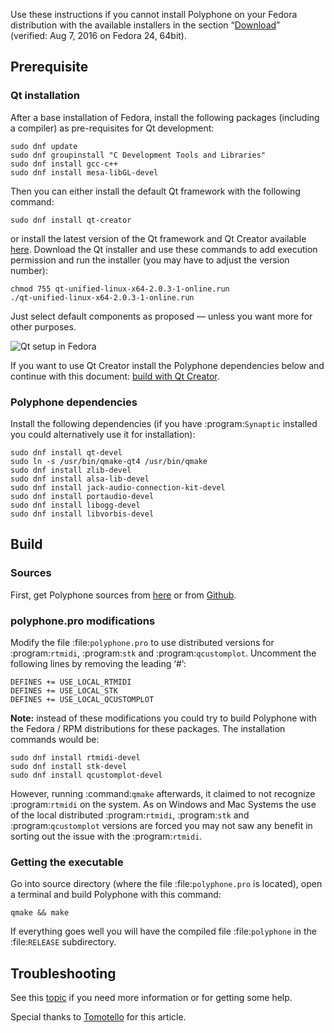 Use these instructions if you cannot install Polyphone on your Fedora distribution with the available installers in the section “[Download](download)” (verified:&nbsp;Aug 7, 2016 on Fedora 24, 64bit).


## Prerequisite


### Qt installation

After a base installation of Fedora, install the following packages (including a compiler) as pre-requisites for Qt development:

```
sudo dnf update
sudo dnf groupinstall "C Development Tools and Libraries"
sudo dnf install gcc-c++
sudo dnf install mesa-libGL-devel
```

Then you can either install the default Qt framework with the following command:

```
sudo dnf install qt-creator
```

or install the latest version of the Qt framework and Qt Creator available <a href="https://www.qt.io/download-open-source/" target="_blank">here</a>.
Download the Qt installer and use these commands to add execution permission and run the installer (you may have to adjust the version number):

```
chmod 755 qt-unified-linux-x64-2.0.3-1-online.run
./qt-unified-linux-x64-2.0.3-1-online.run
```

Just select default components as proposed — unless you want more for other purposes.


![Qt setup in Fedora](images/qt-setup-fedora.png "Qt setup in Fedora")
   

If you want to use Qt Creator install the Polyphone dependencies below and continue with this document: [build with Qt Creator](development/using-qt-creator-to-build-polyphone.md).


### Polyphone dependencies

Install the following dependencies (if you have :program:`Synaptic` installed you could alternatively use it for installation):

```
sudo dnf install qt-devel
sudo ln -s /usr/bin/qmake-qt4 /usr/bin/qmake
sudo dnf install zlib-devel
sudo dnf install alsa-lib-devel
sudo dnf install jack-audio-connection-kit-devel
sudo dnf install portaudio-devel
sudo dnf install libogg-devel
sudo dnf install libvorbis-devel
```


## Build


### Sources


First, get Polyphone sources from <a href="download" target="_blank">here</a> or from <a href="https://github.com/davy7125/polyphone" target="_blank">Github</a>.


### polyphone.pro modifications


Modify the file :file:`polyphone.pro` to use distributed versions for :program:`rtmidi`, :program:`stk` and :program:`qcustomplot`.
Uncomment the following lines by removing the leading ‘#’:

```
DEFINES += USE_LOCAL_RTMIDI
DEFINES += USE_LOCAL_STK
DEFINES += USE_LOCAL_QCUSTOMPLOT
```

**Note:** instead of these modifications you could try to build Polyphone with the Fedora / RPM distributions for these packages. The installation commands would be:

```
sudo dnf install rtmidi-devel
sudo dnf install stk-devel
sudo dnf install qcustomplot-devel
```

However, running :command:`qmake` afterwards, it claimed to not recognize :program:`rtmidi` on the system.
As on Windows and Mac Systems the use of the local distributed :program:`rtmidi`, :program:`stk` and :program:`qcustomplot` versions are forced you may not saw any benefit in sorting out the issue with the :program:`rtmidi`.


### Getting the executable


Go into source directory (where the file :file:`polyphone.pro` is located), open a terminal and build Polyphone with this command:

```
qmake && make
```

If everything goes well you will have the compiled file :file:`polyphone` in the :file:`RELEASE` subdirectory.


## Troubleshooting


See this [topic](forum/support-bug-reports/9-success-polyphone-fedora-rpm-linux-build) if you need more information or for getting some help.

<p class="endpage">Special thanks to <a href="dashboard/820-tomotello">Tomotello</a> for this article.</p>
